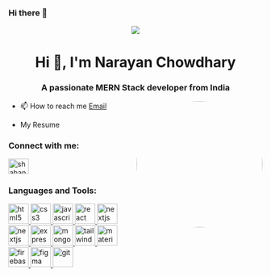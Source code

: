 ### Hi there 👋


<p align="center" >
  <img src="[https://www.appjetty.com/blog/wp-content/uploads/2021/02/Flutter-App-Development-Basics-and-Benefits-3.png](https://unsplash.com/photos/a-computer-screen-with-a-logo-on-it-UYsBCu9RP3Y)" />
</p>
<h1 align="center">Hi 👋, I'm Narayan Chowdhary</h1>
<h3 align="center">A passionate MERN Stack developer from India</h3>

<p align="left">
<img align="right" alt="Profile" style="border-radius:500px" width="250" src="https://avatars.githubusercontent.com/u/94746049?s=400&u=f9f7ab6ca85ee912bfd96f7e79421eb6a87e4252&v=4"></p>

- 📫 How to reach me [Email](mailto:narayan97.nk@gmail.com) 

- My Resume 
<h3 align="left">Connect with me:</h3>
<p align="left">
<a href="www.linkedin.com/in/narayan-chowdhary-378689251" target="blank"><img align="center" src="https://raw.githubusercontent.com/rahuldkjain/github-profile-readme-generator/master/src/images/icons/Social/linked-in-alt.svg" alt="shabanaspb" height="30" width="40" /></a>
</p>
<h3 align="left">Languages and Tools:</h3>
<p align="left">

<a href="https://www.w3.org/html/" target="_blank" rel="noreferrer"> <img src="https://skillicons.dev/icons?i=html" alt="html5" width="40" height="40"/> </a> 
<a href="https://www.w3schools.com/css/" target="_blank" rel="noreferrer"> <img src="https://skillicons.dev/icons?i=css" alt="css3" width="40" height="40"/> </a> 
<a href="https://www.w3schools.ccom/javascript/" target="_blank" rel="noreferrer"> <img src="https://skillicons.dev/icons?i=javascript" alt="javascript" width="40" height="40"/> </a>
<a href="https://react.dev/" target="_blank" rel="noreferrer"> <img src="https://skillicons.dev/icons?i=react" alt="react" width="40" height="40"/> </a>
<a href="https://nextjs.org/" target="_blank" rel="noreferrer"> <img src="https://skillicons.dev/icons?i=nextjs" alt="nextjs" width="40" height="40"/> </a>
<a href="https://nodejs.org/" target="_blank" rel="noreferrer"> <img src="https://skillicons.dev/icons?i=node" alt="nextjs" width="40" height="40"/> </a>
<a href="https://expressjs.org/" target="_blank" rel="noreferrer"> <img src="https://skillicons.dev/icons?i=expressjs" alt="expressjs" width="40" height="40"/> </a>
<a href="https://mongodb.org/" target="_blank" rel="noreferrer"> <img src="https://skillicons.dev/icons?i=mongodb" alt="mongodb" width="40" height="40"/> </a>
<a href="https://tailwindcss.com/" target="_blank" rel="noreferrer"> <img src="https://skillicons.dev/icons?i=tailwindcss" alt="tailwindcss" width="40" height="40"/> </a>
<a href="https://materialui.com/" target="_blank" rel="noreferrer"> <img src="https://skillicons.dev/icons?i=materialui" alt="materialui" width="40" height="40"/> </a>
<a href="https://firebase.google.com/" target="_blank" rel="noreferrer"> <img src="https://skillicons.dev/icons?i=firebase" alt="firebase" width="40" height="40"/> </a>
<a href="https://www.figma.com/" target="_blank" rel="noreferrer"> <img src="https://skillicons.dev/icons?i=figma" alt="figma" width="40" height="40"/> </a>
<a href="https://git-scm.com/" target="_blank" rel="noreferrer"> <img src="https://skillicons.dev/icons?i=git" alt="git" width="40" height="40"/> </a>
</p>

